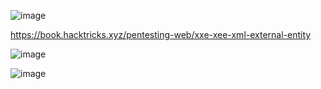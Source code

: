 ![image](https://github.com/stensil4rt/CodeBy/assets/62753044/076d9062-4f17-426b-a613-fc5271b4e2f9)

https://book.hacktricks.xyz/pentesting-web/xxe-xee-xml-external-entity

![image](https://github.com/stensil4rt/CodeBy/assets/62753044/80a4b9b8-da5f-4806-ae03-135afa50cc43)

![image](https://github.com/stensil4rt/CodeBy/assets/62753044/2218528f-84d9-4cca-a64b-02d50816efe8)





